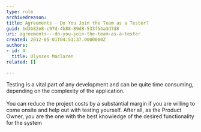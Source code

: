 ```yaml
---
type: rule
archivedreason: 
title: Agreements - Do You Join the Team as a Tester?
guid: 1d3b82e8-c97d-4b88-89d8-533f54a3d7d8
uri: agreements---do-you-join-the-team-as-a-tester
created: 2012-05-01T04:53:37.0000000Z
authors:
- id: 4
  title: Ulysses Maclaren
related: []

---
```



Testing is a vital part of any development and can be quite time consuming, depending on the complexity of the application.
<br><excerpt class='endintro'></excerpt><br>
​You can reduce the project costs by a substantial margin if you are willing to come onsite and help out with testing yourself. After all, as the Product Owner, you are the one with the best knowledge of the desired functionality for the system


